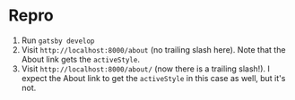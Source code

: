 # Repro

1. Run `gatsby develop`
2. Visit `http://localhost:8000/about` (no trailing slash here). Note that the About link gets the `activeStyle`.
3. Visit `http://localhost:8000/about/` (now there is a trailing slash!). I expect the About link to get the `activeStyle` in this case as well, but it's not.
